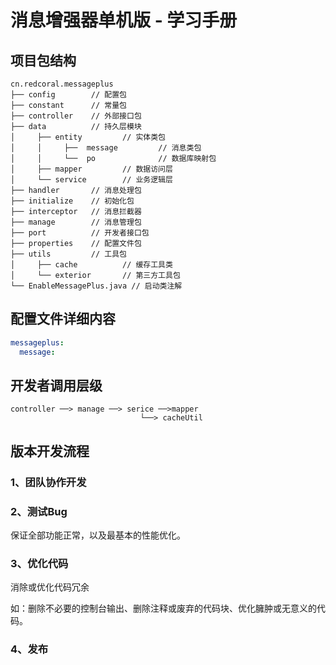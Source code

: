 # 消息增强器单机版 - 学习手册

## 项目包结构

```
cn.redcoral.messageplus
├── config        // 配置包
├── constant      // 常量包
├── controller    // 外部接口包
├── data          // 持久层模块
│     ├── entity         // 实体类包
│     │     ├──  message         // 消息类包
│     │     └──  po              // 数据库映射包
│     ├── mapper         // 数据访问层
│     └── service        // 业务逻辑层
├── handler       // 消息处理包
├── initialize    // 初始化包
├── interceptor   // 消息拦截器
├── manage        // 消息管理包
├── port          // 开发者接口包
├── properties    // 配置文件包
├── utils         // 工具包
│     ├── cache          // 缓存工具类
│     └── exterior       // 第三方工具包
└── EnableMessagePlus.java // 启动类注解
```

## 配置文件详细内容

```yaml
messageplus:
  message:
```

## 开发者调用层级
```
controller ──> manage ──> serice ──>mapper
                             └──> cacheUtil
```

## 版本开发流程

### 1、团队协作开发

### 2、测试Bug

保证全部功能正常，以及最基本的性能优化。

### 3、优化代码

消除或优化代码冗余

如：删除不必要的控制台输出、删除注释或废弃的代码块、优化臃肿或无意义的代码。

### 4、发布
